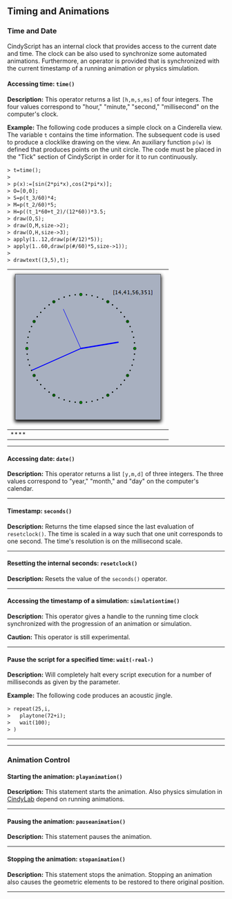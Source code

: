 ## Timing and Animations

###  Time and Date

CindyScript has an internal clock that provides access to the current date and time.
The clock can be also used to synchronize some automated animations.
Furthermore, an operator is provided that is synchronized with the current timestamp of a running animation or physics simulation.

#### Accessing time: `time()`

**Description:**
This operator returns a list `[h,m,s,ms]` of four integers.
The four values correspond to "hour," "minute," "second," "millisecond" on the computer's clock.

**Example:**
The following code produces a simple clock on a Cinderella view.
The variable `t` contains the time information.
The subsequent code is used to produce a clocklike drawing on the view.
An auxiliary function `p(w)` is defined that produces points on the unit circle.
The code must be placed in the "Tick" section of CindyScript in order for it to run continuously.

    > t=time();
    > 
    > p(x):=[sin(2*pi*x),cos(2*pi*x)];
    > O=[0,0];
    > S=p(t_3/60)*4;
    > M=p(t_2/60)*5;
    > H=p((t_1*60+t_2)/(12*60))*3.5;
    > draw(O,S);
    > draw(O,M,size->2);
    > draw(O,H,size->3);
    > apply(1..12,draw(p(#/12)*5));
    > apply(1..60,draw(p(#/60)*5,size->1));
    > 
    > drawtext((3,5),t);

| ![Image](img/ClockX.png) |
| ------------------------ |
| ****                     |

------

#### Accessing date: `date()`

**Description:**
This operator returns a list `[y,m,d]` of three integers.
The three values correspond to "year," "month," and "day" on the computer's calendar.

------

#### Timestamp: `seconds()`

**Description:**
Returns the time elapsed since the last evaluation of `resetclock()`.
The time is scaled in a way such that one unit corresponds to one second.
The time's resolution is on the millisecond scale.

------

#### Resetting the internal seconds: `resetclock()`

**Description:**
Resets the value of the `seconds()` operator.

------

#### Accessing the timestamp of a simulation: `simulationtime()`

**Description:**
This operator gives a handle to the running time clock synchronized with the progression of an animation or simulation.

**Caution:**
This operator is still experimental.

------

#### Pause the script for a specified time: `wait(‹real›)`

**Description:**
Will completely halt every script execution for a number of milliseconds as given by the parameter.

**Example:**
The following code produces an acoustic jingle.

    > repeat(25,i,
    >   playtone(72+i);
    >   wait(100);
    > )

------

------

###  Animation Control

#### Starting the animation: `playanimation()`

**Description:**
This statement starts the animation.
Also physics simulation in [CindyLab](CindyLab) depend on running animations.

------

#### Pausing the animation: `pauseanimation()`

**Description:**
This statement pauses the animation.

------

#### Stopping the animation: `stopanimation()`

**Description:**
This statement stops the animation.
Stopping an animation also causes the geometric elements to be restored to there original position.

------
